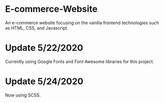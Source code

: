 # E-commerce-Website

An e-commerce website focusing on the vanilla frontend technologies such as HTML, CSS, and Javascript.

# Update 5/22/2020

Currently using Google Fonts and Font Awesome libraries for this project.

# Update 5/24/2020

Now using SCSS.

